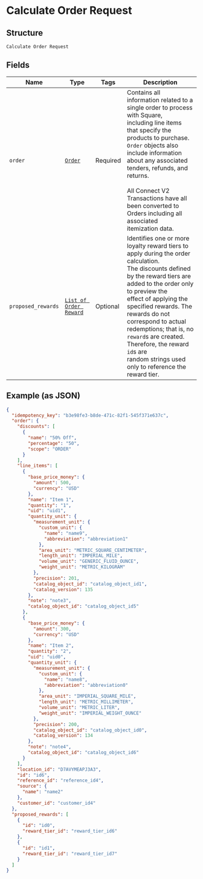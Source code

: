 
# Calculate Order Request

## Structure

`Calculate Order Request`

## Fields

| Name | Type | Tags | Description |
|  --- | --- | --- | --- |
| `order` | [`Order`](../../doc/models/order.md) | Required | Contains all information related to a single order to process with Square,<br>including line items that specify the products to purchase. `Order` objects also<br>include information about any associated tenders, refunds, and returns.<br><br>All Connect V2 Transactions have all been converted to Orders including all associated<br>itemization data. |
| `proposed_rewards` | [`List of Order Reward`](../../doc/models/order-reward.md) | Optional | Identifies one or more loyalty reward tiers to apply during the order calculation.<br>The discounts defined by the reward tiers are added to the order only to preview the<br>effect of applying the specified rewards. The rewards do not correspond to actual<br>redemptions; that is, no `reward`s are created. Therefore, the reward `id`s are<br>random strings used only to reference the reward tier. |

## Example (as JSON)

```json
{
  "idempotency_key": "b3e98fe3-b8de-471c-82f1-545f371e637c",
  "order": {
    "discounts": [
      {
        "name": "50% Off",
        "percentage": "50",
        "scope": "ORDER"
      }
    ],
    "line_items": [
      {
        "base_price_money": {
          "amount": 500,
          "currency": "USD"
        },
        "name": "Item 1",
        "quantity": "1",
        "uid": "uid1",
        "quantity_unit": {
          "measurement_unit": {
            "custom_unit": {
              "name": "name9",
              "abbreviation": "abbreviation1"
            },
            "area_unit": "METRIC_SQUARE_CENTIMETER",
            "length_unit": "IMPERIAL_MILE",
            "volume_unit": "GENERIC_FLUID_OUNCE",
            "weight_unit": "METRIC_KILOGRAM"
          },
          "precision": 201,
          "catalog_object_id": "catalog_object_id1",
          "catalog_version": 135
        },
        "note": "note3",
        "catalog_object_id": "catalog_object_id5"
      },
      {
        "base_price_money": {
          "amount": 300,
          "currency": "USD"
        },
        "name": "Item 2",
        "quantity": "2",
        "uid": "uid0",
        "quantity_unit": {
          "measurement_unit": {
            "custom_unit": {
              "name": "name8",
              "abbreviation": "abbreviation0"
            },
            "area_unit": "IMPERIAL_SQUARE_MILE",
            "length_unit": "METRIC_MILLIMETER",
            "volume_unit": "METRIC_LITER",
            "weight_unit": "IMPERIAL_WEIGHT_OUNCE"
          },
          "precision": 200,
          "catalog_object_id": "catalog_object_id0",
          "catalog_version": 134
        },
        "note": "note4",
        "catalog_object_id": "catalog_object_id6"
      }
    ],
    "location_id": "D7AVYMEAPJ3A3",
    "id": "id6",
    "reference_id": "reference_id4",
    "source": {
      "name": "name2"
    },
    "customer_id": "customer_id4"
  },
  "proposed_rewards": [
    {
      "id": "id0",
      "reward_tier_id": "reward_tier_id6"
    },
    {
      "id": "id1",
      "reward_tier_id": "reward_tier_id7"
    }
  ]
}
```

